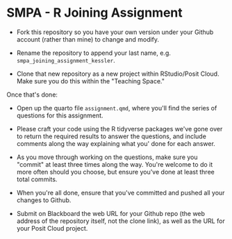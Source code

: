 # SMPA - R Joining Assignment 

-   Fork this repository so you have your own version under your Github account (rather than mine) to change and modify.

-   Rename the repository to append your last name, e.g. `smpa_joining_assignment_kessler`.

-   Clone that new repository as a new project within RStudio/Posit Cloud. Make sure you do this within the "Teaching Space."

Once that's done:

-   Open up the quarto file `assignment.qmd`, where you'll find the series of questions for this assignment.

-   Please craft your code using the R tidyverse packages we've gone over to return the required results to answer the questions, and include comments along the way explaining what you' done for each answer.

-   As you move through working on the questions, make sure you "commit" at least three times along the way. You're welcome to do it more often should you choose, but ensure you've done at least three total commits.

-   When you're all done, ensure that you've committed and pushed all your changes to Github.

-   Submit on Blackboard the web URL for your Github repo (the web address of the repository itself, not the clone link), as well as the URL for your Posit Cloud project.
